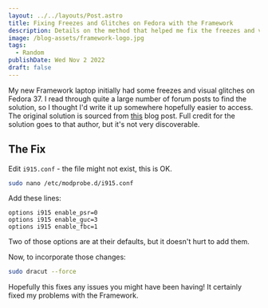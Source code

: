 ```yaml
---
layout: ../../layouts/Post.astro
title: Fixing Freezes and Glitches on Fedora with the Framework
description: Details on the method that helped me fix the freezes and visual glitches I faced on my Framework.
image: /blog-assets/framework-logo.jpg
tags:
  - Random
publishDate: Wed Nov 2 2022
draft: false
---
```


My new Framework laptop initially had some freezes and visual glitches on
Fedora 37. I read through quite a large number of forum posts to find the
solution, so I thought I'd write it up somewhere hopefully easier to access. The
original solution is sourced from
[this](https://community.frame.work/t/hard-freezing-on-fedora-36-with-the-new-12th-gen-system/20675/146)
blog post. Full credit for the solution goes to that author, but it's not very
discoverable.

## The Fix

Edit `i915.conf` - the file might not exist, this is OK.

```bash
sudo nano /etc/modprobe.d/i915.conf
```

Add these lines:

```
options i915 enable_psr=0
options i915 enable_guc=3
options i915 enable_fbc=1
```

Two of those options are at their defaults, but it doesn't hurt to add them.

Now, to incorporate those changes:

```bash
sudo dracut --force
```

Hopefully this fixes any issues you might have been having! It certainly fixed
my problems with the Framework.
